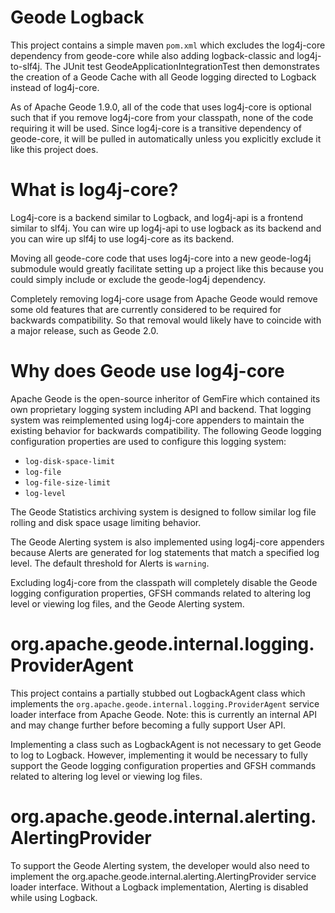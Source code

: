 # Geode Logback

This project contains a simple maven `pom.xml` which excludes the log4j-core dependency from geode-core while also adding logback-classic and log4j-to-slf4j. The JUnit test GeodeApplicationIntegrationTest then demonstrates the creation of a Geode Cache with all Geode logging directed to Logback instead of log4j-core.

As of Apache Geode 1.9.0, all of the code that uses log4j-core is optional such that if you remove log4j-core from your classpath, none of the code requiring it will be used. Since log4j-core is a transitive dependency of geode-core, it will be pulled in automatically unless you explicitly exclude it like this project does.

# What is log4j-core?

Log4j-core is a backend similar to Logback, and log4j-api is a frontend similar to slf4j. You can wire up log4j-api to use logback as its backend and you can wire up slf4j to use log4j-core as its backend.

Moving all geode-core code that uses log4j-core into a new geode-log4j submodule would greatly facilitate setting up a project like this because you could simply include or exclude the geode-log4j dependency.

Completely removing log4j-core usage from Apache Geode would remove some old features that are currently considered to be required for backwards compatibility. So that removal would likely have to coincide with a major release, such as Geode 2.0.

# Why does Geode use log4j-core

Apache Geode is the open-source inheritor of GemFire which contained its own proprietary logging system including API and backend. That logging system was reimplemented using log4j-core appenders to maintain the existing behavior for backwards compatibility. The following Geode logging configuration properties are used to configure this logging system:
* `log-disk-space-limit`
* `log-file`
* `log-file-size-limit`
* `log-level`

The Geode Statistics archiving system is designed to follow similar log file rolling and disk space usage limiting behavior.

The Geode Alerting system is also implemented using log4j-core appenders because Alerts are generated for log statements that match a specified log level. The default threshold for Alerts is `warning`.

Excluding log4j-core from the classpath will completely disable the Geode logging configuration properties, GFSH commands related to altering log level or viewing log files, and the Geode Alerting system.

# org.apache.geode.internal.logging.ProviderAgent

This project contains a partially stubbed out LogbackAgent class which implements the `org.apache.geode.internal.logging.ProviderAgent` service loader interface from Apache Geode. Note: this is currently an internal API and may change further before becoming a fully support User API.

Implementing a class such as LogbackAgent is not necessary to get Geode to log to Logback. However, implementing it would be necessary to fully support the Geode logging configuration properties and GFSH commands related to altering log level or viewing log files.

# org.apache.geode.internal.alerting.AlertingProvider

To support the Geode Alerting system, the developer would also need to implement the org.apache.geode.internal.alerting.AlertingProvider service loader interface. Without a Logback implementation, Alerting is disabled while using Logback.
